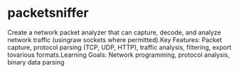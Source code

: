 # packetsniffer
Create a network packet analyzer that can capture, decode, and analyze network traffic (usingraw sockets where permitted).Key Features: Packet capture, protocol parsing (TCP, UDP, HTTP), traffic analysis, filtering, export tovarious formats.Learning Goals: Network programming, protocol analysis, binary data parsing
